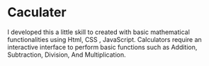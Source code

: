 # Caculater
I developed this  a little skill to created with basic mathematical functionalities using Html, CSS  , JavaScript. Calculators require an interactive interface to perform basic functions such as Addition, Subtraction, Division, And Multiplication.
